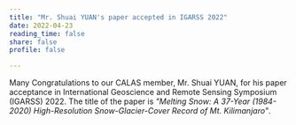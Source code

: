 ```yaml
---
title: "Mr. Shuai YUAN's paper accepted in IGARSS 2022"
date: 2022-04-23
reading_time: false
share: false
profile: false

---
```


<!--more-->

Many Congratulations to our CALAS member, Mr. Shuai YUAN, for his paper acceptance in International Geoscience and Remote Sensing Symposium (IGARSS) 2022. The title of the paper is *"Melting Snow: A 37-Year (1984-2020) High-Resolution Snow-Glacier-Cover Record of Mt. Kilimanjaro"*.